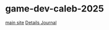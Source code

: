 # game-dev-caleb-2025

[main site](https://kymiira.github.io/game-dev-caleb-2025/public/index.html)
[Details Journal](https://github.com/Kymiira/game-dev-caleb-2025/blob/main/markdownfiles/add-to-readme-journal-2025-s1.md)
